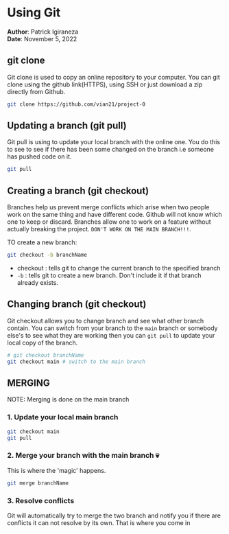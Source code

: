 # Using Git

**Author**: Patrick Igiraneza  
**Date**: November 5, 2022

## git clone

Git clone is used to copy an online repository to your computer. You can git clone using the github link(HTTPS), using SSH or just download a zip directly from Github.

```sh
git clone https://github.com/vian21/project-0
```

## Updating a branch (git pull)

Git pull is using to update your local branch with the online one. You do this to see to see if there has been some changed on the branch i.e someone has pushed code on it.

```sh
git pull
```

## Creating a branch (git checkout)
Branches help us prevent merge conflicts which arise when two people work on the same thing and have different code. Github will not know which one to keep or discard. Branches allow one to work on a feature without actually breaking the project. `DON'T WORK ON THE MAIN BRANCH!!!`.

TO create a new branch:
```sh
git checkout -b branchName
```
- checkout : tells git to change the current branch to the specified branch
- `-b` : tells git to create a new branch. Don't include it if that branch already exists. 

## Changing branch (git checkout)
Git checkout allows you to change branch and see what other branch contain. You can switch from your branch to the `main` branch or somebody else's to see what they are working then you can `git pull` to update your local copy of the branch.
```sh
# git checkout branchName
git checkout main # switch to the main branch
```

## MERGING
NOTE: Merging is done on the main branch
### 1. Update your local main branch
```sh
git checkout main
git pull
```
### 2. Merge your branch with the main branch 💀
This is where the 'magic' happens.
```sh
git merge branchName
```
### 3. Resolve conflicts
Git will automatically try to merge the two branch and notify you if there are conflicts it can not resolve by its own. That is where you come in 


